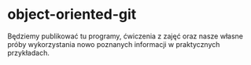 # object-oriented-git

Będziemy publikować tu programy, ćwiczenia z zajęć oraz nasze własne próby wykorzystania nowo poznanych informacji w praktycznych przykładach.